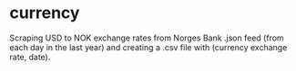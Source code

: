 # currency

Scraping USD to NOK exchange rates from Norges Bank .json feed (from each day in the last year) and creating a .csv file with  (currency exchange rate,  date).
